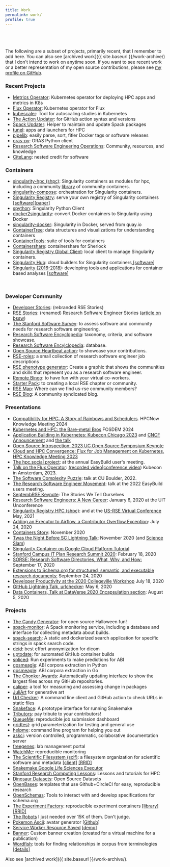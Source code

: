 ```yaml
---
title: Work
permalink: work/
profile: true
---
```


<p style="padding-top:40px">
</p>

The following are a subset of projects, primarily recent, that I remember to add here. You
can also see [archived work]({{ site.baseurl }}/work-archive/) that I don't intend to work on anytime soon. If you
want to see recent work or a better representation of my open source contributions,
please see <a href="https://github.com/vsoch" target="_blank">my profile on GitHub</a>.

<h3><strong>Recent Projects</strong></h3>
<ul>
       <li><a href="https://github.com/converged-computing/metrics-operator" target="_blank">Metrics Operator</a>: Kubernetes operator for deploying HPC apps and metrics in K8s</li>
       <li><a href="https://github.com/flux-framework/flux-operator" target="_blank">Flux Operator</a>: Kubernetes operator for Flux</li>
       <li><a href="https://github.com/converged-computing/kubescaler" target="_blank">kubescaler</a>: Tool for autoscaling studies in Kubernetes</li>
       <li><a href="https://github.com/vsoch/action-updater" target="_blank">The Action Updater</a>: for GitHub action syntax and versions</li>
       <li><a href="https://github.com/sciworks/spack-updater" target="_blank">Spack Updater</a>: Helper to maintain and update Spack packages</li>
       <li><a href="https://github.com/tunel-apps" target="_blank">tunel</a>: apps and launchers for HPC</li>
       <li><a href="https://github.com/vsoch/pipelib" target="_blank">pipelib</a>: easily parse, sort, fitler Docker tags or software releases</li>
       <li><a href="https://github.com/oras-project/oras-py" target="_blank">oras-py</a>: ORAS Python client</li>
       <li><a href="https://rse-ops.github.io" target="_blank">Research Software Engineering Operations</a>: Community, resources, and knowledge</li>
       <li><a href="https://github.com/vsoch/citelang" target="_blank">CiteLang</a>: nested credit for software</li>
</ul>

<h3><strong>Containers</strong></h3>
<ul>
	<li><a href="https://singularity-hpc.readthedocs.io" target="_blank">singularity-hpc (shpc)</a>: Singularity containers as modules for hpc, including a community <a href="https://singularityhub.github.io/singularity-hpc/" target="_blank">library</a> of community containers.</li>
	<li><a href="https://singularityhub.github.io/singularity-compose/#/" target="_blank">singularity-compose</a>: orchestration for Singularity containers.</li>
	<li><a href="https://www.singularityhub.github.io/sregistry" target="_blank">Singularity Registry</a>: serve your own registry of Singularity containers<a href="https://www.singularityhub.github.io/sregistry" target="_blank"> [software]</a><a href="http://joss.theoj.org/papers/050362b7e7691d2a5d0ebed8251bc01e" target="_blank">[paper]</a></li>
	<li><a href="https://singularityhub.github.io/singularity-cli/" target="_blank">spython</a>: Singularity Python Client</li>
	<li><a href="https://github.com/singularityhub/docker2singularity" target="_blank">docker2singularity</a>: convert Docker containers to Singularity using Docker</li>
	<li><a href="https://github.com/singularityhub/singularity-docker" target="_blank">singularity-docker</a>: Singularity in Docker, served from quay.io</li>
	<li><a href="https://singularityhub.github.io/container-tree/" target="_blank">ContainerTree</a>: data structures and visualizations for understanding containers</li>
	<li><a href="https://singularityhub.github.io" target="_blank">ContainerTools</a>: suite of tools for containers</li>
	<li><a href="https://vsoch.github.io/containershare/" target="_blank">Containershare</a>: containershare for Sherlock</li>
	<li><a href="https://singularityhub.github.io/sregistry-cli/" target="_blank">Singularity Registry Global Client</a>: local client to manage Singularity containers.</li>
	<li><a href="https://www.singularity-hub.org" target="_blank">Singularity Hub</a>: cloud builders for Singularity containers<a href="https://www.singularity-hub.org" target="_blank"> [software]</a></li>
	<li><a href="https://singularityware.github.io" target="_blank">Singularity (2016-2018)</a>: developing tools and applications for container based analyses <a href="https://github.com/hpcng/singularity" target="_blank"> [software]</a></li>
</ul>
&nbsp;


<h3><strong>Developer Community</strong></h3>
<ul>
	<li><a href="https://rseng.github.io/devstories/" target="_blank">Developer Stories</a>: (rebranded RSE Stories)</li>
	<li><a href="https://us-rse.org/rse-stories/" target="_blank">RSE Stories</a>: (renamed) Research Software Engineer Stories (<a href="https://bssw.io/blog_posts/research-software-engineer-stories" target="_blank">article on bssw</a>)</li>
       <li><a href="https://stanford-rc.github.io/stanford-software-survey/" target="_blank">The Stanford Software Survey</a>: to assess software and community needs for research software engineering.</li>
       <li><a href="https://rseng.github.io/rseng">Research Software Encyclopedia</a>: taxonomy, criteria, and software showcase.</li>
       <li><a href="https://rseng.github.io/software">Research Software Encylclopedia</a>: database.</li>
       <li><a href="https://github.com/rseng/opensource-heartbeat-action">Open Source Heartbeat action</a>: to showcase your contributions.</li>
       <li><a href="https://us-rse.org/rse-roles">RSE-roles</a>: a small collection of research software engineer job descriptions</li>
       <li><a href="https://rseng.github.io/rse-phenotype">RSE phenotype generator</a>: Create a graphic that shows the communities and skills that represent you as a research software engineer.</li>
       <li><a href="https://github.com/rseng/remote-bingo">Remote Bingo</a>: to have fun with your virtual co-workers.</li>
       <li><a href="https://rseng.github.io/starter-pack/#/">Starter Pack</a>: to creating a local RSE chapter or community.</li>
       <li><a href="https://us-rse.org/rse-map">RSE Map</a>: Where can we find us-rse community members?</li>
       <li><a href="https://us-rse.org/blog">RSE Blog</a>: A community syndicated blog.</li>
</ul>

<h3><strong>Presentations</strong></h3>
<ul>
    <li><a href="https://hpckp.org/talks/compatibility-for-hpc-a-story-of-rainbows-and-schedulers/" target="_blank">Compatibility for HPC: A Story of Rainbows and Schedulers</a>. HPCNow Knowledge Meeting 2024</li>
   <li><a href="https://archive.fosdem.org/2024/schedule/event/fosdem-2024-2590-kubernetes-and-hpc-bare-metal-bros/" target="_blank">Kubernetes and HPC: the Bare-metal Bros</a> FOSDEM 2024</li>
   <li><a href="https://kccncna2023.sched.com/event/1R2oD" target="_blank">Application Building in Kubernetes: Kubecon Chicago 2023</a> and <a href="https://www.cncf.io/announcements/2023/08/30/cloud-native-computing-foundation-unveils-schedule-for-kubecon-cloudnativecon-north-america-2023/" target="_blank">CNCF Announcement</a> and <a href="https://www.youtube.com/watch?v=cwiAW5TZsfo" target="_blank">the talk</a></li>
    <li><a href="https://youtu.be/BLrp66Jn4jE" target="_blank">Open Source Introspection: 2023 UC Open Source Symposium Keynote</a></li>
    <li><a href="https://hpckp.org/talks/cloud-and-hpc-convergence-flux-for-job-management-on-kubernetes/" target="_blank">Cloud and HPC Convergence: Flux for Job Management on Kubernetes, HPC Knowledge Meeting 2023</a></li>
    <li><a href="https://www.youtube.com/watch?v=gDd3PgcgseQ" target="_blank">The hpc.social project</a>: at the annual EasyBuild user's meeting.</li>
    <li><a href="https://sched.co/1HyaG" target="_blank">Talk on the Flux Operator</a>: <a href="https://www.youtube.com/watch?v=C2T8bIlkeD4" target="_blank">(recorded video</a>|<a href="https://youtu.be/rGOT-1SiZtU" target="_blank">conference video</a>) Kubecon in Amsterdam, 2023.</li>
    <li><a href="https://youtu.be/2Oet0hGOy7U" target="_blank">The Software Complexity Puzzle</a>: talk at CU Boulder, 2022.</li>
    <li><a href="https://youtu.be/FB2yV8TNnSw" target="_blank">The Research Software Engineer Movement</a>: talk at the 2022 EasyBuild users meeting.</li>
    <li><a href="https://www.youtube.com/watch?t=1301&v=YRsak7sIJ1w&feature=youtu.be" target="_blank">SeptembRSE Keynote</a>: The Stories We Tell Ourselves</li>
    <li><a href="https://www.youtube.com/watch?v=ka9IB6dMxAY&feature=emb_title" target="_blank">Research Software Engineers: A New Career</a>: January 6, 2020 at the UIT Unconference</li>
    <li><a href="https://youtu.be/xvi-Om8jj2E" target="_blank">Singularity Registry HPC (shpc)</a>: and at the <a href="https://youtu.be/P32RYY_2V7w" target="_blank">US-RSE Virtual Conference</a> May, 2021</li>
    <li><a href="https://www.youtube.com/watch?list=PLGudixcDaxY3RGLSlWoN_cEEXhIT1OPmj&v=RKEmAshcreE&feature=youtu.be" target="_blank">Adding an Executor to Airflow, a Contributor Overflow Exception</a>: July 24, 2020</li>
    <li><a href="https://vsoch.github.io/containers-story/" target="_blank">Containers Story</a>: November 2020</li> 
    <li><a href="https://www.youtube.com/watch?v=nv18Lwq7DFI&feature=youtu.be" target="_blank">Twas the Night Before SC Lightning Talk</a>: November 2020 (and <a href="https://www.youtube.com/watch?v=qoTLJ3X23oQ&feature=youtu.be" target="_blank">Science Slam</a>)</li>
    <li><a href="https://cloudonair.withgoogle.com/events/singularity_containters_on_gcp_tutorial/watch?talk=talk1" target="_blank">Singularity Container on Google Cloud Platform Tutorial</a></li>
    <li><a href="https://www.youtube.com/watch?t=2231&v=AfGeAd8Lgq4&feature=youtu.be" target="_blank">Stanford Campus IT Plan Research Summit 2020</a>: February 18, 2020</li>
    <li><a href="https://www.youtube.com/watch?v=Rky9OWSzYb0&feature=youtu.be" target="_blank">SORSE: Research Software Directories, What, Why, and How:</a> September 17, 2020</li>
    <li><a href="https://www.youtube.com/watch?v=DrsApxfUE6M" target="_blank">Extensions to Schema.org for structured, semantic, and executable research documents:</a> September 24, 2020</li>
    <li><a href="https://www.youtube.com/watch?v=FIQ7D9rUZ40" target="_blank">Developer Productivity at the 2020 Collegeville Workshop</a> July 18, 2020</li>
    <li><a href="https://www.youtube.com/watch?v=rBd_PA8Qnoo&feature=youtu.be" target="_blank">GitHub Lightning Talk, urlchecker</a>: May 6, 2020</li>
    <li><a href="https://www.youtube.com/watch?v=AybUKlImUIs&feature=youtu.be#t=36m20s" target="_blank">Data Containers, Talk at DataVerse 2020 Encapsulation section</a>: August 5, 2020</li>
</ul>


<h3><strong>Projects</strong></h3>
<ul>
       <li><a href="https://vsoch.github.io/candy-generator" target="_blank">The Candy Generator</a>: for open source Halloween fun!</li>
	<li><a href="https://spack-monitor.readthedocs.io" target="_blank">spack-monitor</a>: A Spack monitoring service, including a database and 
interface for collecting metadata about builds.</li>
	<li><a href="https://spack.github.io/spack-search" target="_blank">spack-search</a>: A static and dockerized search application for specific strings in spack search code.</li>
	<li><a href="https://github.com/pydicom/deid" target="_blank">deid</a>: best effort anonymization for dicom</li>
	<li><a href="https://github.com/vsoch/uptodate" target="_blank">uptodate</a>: for automated GitHub container builds</li>
	<li><a href="https://github.com/buildsi/spliced" target="_blank">spliced</a>: Run experiments to make predictions for ABI</li>
	<li><a href="https://github.com/buildsi/smeagle-py" target="_blank">gosmeagle</a>: ABI corpora extraction in Python</li>
	<li><a href="https://github.com/vsoch/gosmeagle" target="_blank">gosmeagle</a>: ABI corpora extraction in Go</li>
	<li><a href="https://vsoch.github.io/chonker-awards/" target="_blank">The Chonker Awards</a>: Automatically updating interface to show the largest files across my GitHub repositories.</li>
	<li><a href="https://vsoch.github.io/caliper/" target="_blank">caliper</a>: a tool for measuring and assessing change in packages</li>
	<li><a href="https://github.com/vsoch/juliart" target="_blank">JuliArt</a> for generative art</li>
	<li><a href="https://github.com/urlstechie" target="_blank">Url Checker</a>: A command line client and GitHub action to check URLs in 
	static files</li>
	<li><a href="https://github.com/snakemake/snakeface" target="_blank">Snakeface</a>: A prototype interface for running Snakemake</li>
	<li><a href="https://con.github.io/tributors/" target="_blank">Tributors</a>: pay tribute to your contributors!</li>
	<li><a href="https://vsoch.github.io/queueme/" target="_blank">QueueMe</a>: reproducible job submission dashboard</li>
	<li><a href="https://vsoch.github.io/gridtest/" target="_blank">gridtest</a>: grid parameterization for testing and general use</li>
	<li><a href="https://vsoch.github.io/helpme/" target="_blank">helpme</a>: command line program for helping you out</li>
	<li><a href="https://vsoch.github.io/askci/" target="_blank">askci</a>: version controlled, programmatic, collaborative documentation server</li>
	<li><a href="https://vsoch.github.io/freegenes/" target="_blank">freegenes</a>: lab management portal</li>
	<li><a href="https://vsoch.github.io/watchme/" target="_blank">WatchMe</a>: reproducible monitoring</li>
	<li><a href="https://sci-f.github.io" target="_blank">The Scientific Filesystem (scif)</a>: a filesystem organization for scientific software and metadata
       <a href="https://github.com/vsoch/scif" target="_blank">[client]</a>
       <a href="https://scicrunch.org/scicrunch/Resources/record/nlx_144509-1/SCR_016105/resolver?q=SCIF&l=" target="_blank">[RRID]</a></li>
	<li><a href="https://snakemake.readthedocs.io/en/stable/executor_tutorial/google_lifesciences.html" target="_blank">Snakemake Google Life Sciences Executor</a></li>
	<li><a href="https://vsoch.github.io/lessons/" target="_blank">Stanford Research Computing Lessons</a>: Lessons and tutorials for HPC</li>
	<li><a href="https://vsoch.github.io/datasets/" target="_blank">Dinosaur Datasets</a>: Open Source Datasets</li>
	<li><a href="https://openbases.github.io/" target="_blank">OpenBases</a>: templates that use Github+CircleCI for easy, reproducible research</li>
	<li><a href="https://openschemas.github.io/" target="_blank">OpenSchemas</a>: Tools to interact with and develop specifications for schema.org</li>
	<li><a href="https://expfactory.github.io/" target="_blank">The Experiment Factory</a>: reproducible experiment containers 
       <a href="https://expfactory.github.io/experiments/" target="_blank">[library]</a>
       <a href="https://scicrunch.org/scicrunch/Resources/record/nlx_144509-1/SCR_016107/resolver?q=SCR_016107&l=SCR_016107" target="_blank">[RRID]</a></li>
	<li><a href="https://vsoch.github.io/robots/" target="_blank">The Robots</a> I just needed over 15K of them. Don't judge.</li>
	<li><a href="http://vsoch.github.io/2016/pokemon-ascii/" target="_blank">Pokemon Ascii</a>: avatar generator [<a href="https://github.com/vsoch/pokemon-ascii" target="_blank">Github</a>]</li>
	<li><a href="http://vsoch.github.io/2016/service-worker-resource-saver/" target="_blank">Service Worker Resource Saved</a> [<a href="https://vsoch.github.io/resource-saver/" target="_blank">demo</a>]</li>
	<li><a href="https://github.com/vsoch/banner-maker" target="_blank">Banner</a>: Custom banner creation (created for a virtual machine for a publication)</li>
	<li><a href="https://www.github.com/word-fish" target="_blank">Wordfish</a>: tools for finding relationships in corpus from terminologies <a href="http://vsoch.github.io/2016/2016-wordfish/" target="_blank"> [details]</a></li>
</ul>

Also see [archived work]({{ site.baseurl }}/work-archive/).
